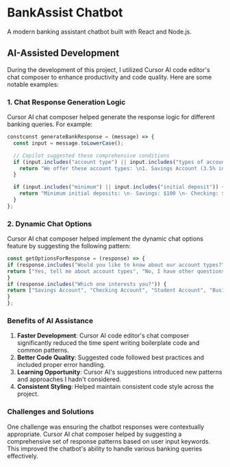 # BankAssist Chatbot

A modern banking assistant chatbot built with React and Node.js.

## AI-Assisted Development
During the development of this project, I utilized Cursor AI code editor's chat composer to enhance productivity and code quality. Here are some notable examples:

### 1. Chat Response Generation Logic

Cursor AI chat composer helped generate the response logic for different banking queries. For example:

```javascript
constconst generateBankResponse = (message) => {
  const input = message.toLowerCase();

  // Copilot suggested these comprehensive conditions
  if (input.includes("account type") || input.includes("types of account")) {
    return "We offer these account types: \n1. Savings Account (3.5% interest) \n2. Checking Account \n3. Student Account (no fees) \n4. Business Account \nWhich one interests you?";
  }

  if (input.includes("minimum") || input.includes("initial deposit")) {
    return "Minimum initial deposits: \n- Savings: $100 \n- Checking: $50 \n- Student: $0 \n- Business: $500";
  }
};
```

 
### 2. Dynamic Chat Options

Cursor AI chat composer helped implement the dynamic chat options feature by suggesting the following pattern:

```javascript
const getOptionsForResponse = (response) => {
if (response.includes("Would you like to know about our account types?")) {
return ["Yes, tell me about account types", "No, I have other questions"];
}
if (response.includes("Which one interests you?")) {
return ["Savings Account", "Checking Account", "Student Account", "Business Account"];
}
};
```


### Benefits of AI Assistance

1. **Faster Development**: Cursor AI code editor's chat composer significantly reduced the time spent writing boilerplate code and common patterns.
2. **Better Code Quality**: Suggested code followed best practices and included proper error handling.
3. **Learning Opportunity**: Cursor AI's suggestions introduced new patterns and approaches I hadn't considered.
4. **Consistent Styling**: Helped maintain consistent code style across the project.

### Challenges and Solutions

One challenge was ensuring the chatbot responses were contextually appropriate. Cursor AI chat composer helped by suggesting a comprehensive set of response patterns based on user input keywords. This improved the chatbot's ability to handle various banking queries effectively.
